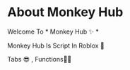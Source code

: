 # About Monkey Hub 

Welcome To * Monkey Hub ✨ * 

Monkey Hub Is Script In Roblox 👀

Tabs 😎 , Functions🐱‍👤

